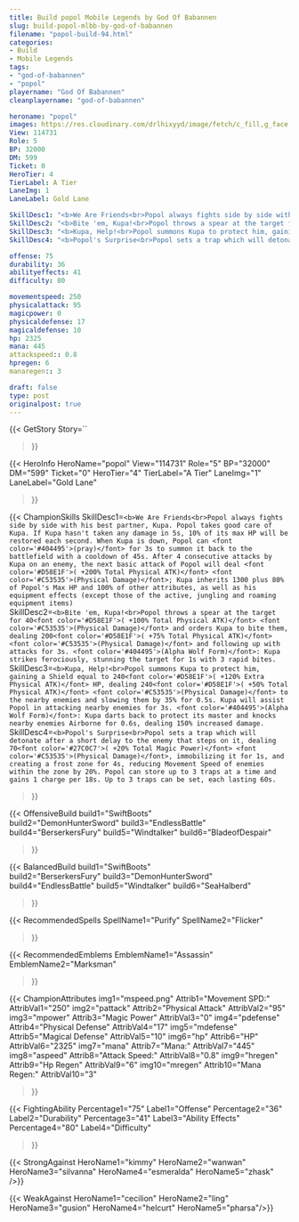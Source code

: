 ```yaml
---
title: Build popol Mobile Legends by God Of Babannen
slug: build-popol-mlbb-by-god-of-babannen
filename: "popol-build-94.html"
categories: 
- Build 
- Mobile Legends
tags: 
- "god-of-babannen"
- "popol"
playername: "God Of Babannen"
cleanplayername: "god-of-babannen"

heroname: "popol"
images: https://res.cloudinary.com/drlhixyyd/image/fetch/c_fill,g_face,f_auto/https://cdn2-build.mobagenie.my.id/p/images/banner/full/popol.jpg
View: 114731 
Role: 5 
BP: 32000
DM: 599 
Ticket: 0 
HeroTier: 4 
TierLabel: A Tier 
LaneImg: 1
LaneLabel: Gold Lane 

SkillDesc1: "<b>We Are Friends<br>Popol always fights side by side with his best partner, Kupa. Popol takes good care of Kupa. If Kupa hasn't taken any damage in 5s, 10% of its max HP will be restored each second. When Kupa is down, Popol can <font color='#404495'>(pray)</font> for 3s to summon it back to the battlefield with a cooldown of 45s. After 4 consecutive attacks by Kupa on an enemy, the next basic attack of Popol will deal <font color='#D58E1F'>( +200% Total Physical ATK)</font> <font color='#C53535'>(Physical Damage)</font>; Kupa inherits 1300 plus 80% of Popol's Max HP and 100% of other attributes, as well as his equipment effects (except those of the active, jungling and roaming equipment items)"   
SkillDesc2: "<b>Bite 'em, Kupa!<br>Popol throws a spear at the target for 40<font color='#D58E1F'>( +100% Total Physical ATK)</font> <font color='#C53535'>(Physical Damage)</font> and orders Kupa to bite them, dealing 200<font color='#D58E1F'>( +75% Total Physical ATK)</font> <font color='#C53535'>(Physical Damage)</font> and following up with attacks for 3s. <font color='#404495'>(Alpha Wolf Form)</font>: Kupa strikes ferociously, stunning the target for 1s with 3 rapid bites."   
SkillDesc3: "<b>Kupa, Help!<br>Popol summons Kupa to protect him, gaining a Shield equal to 240<font color='#D58E1F'>( +120% Extra Physical ATK)</font> HP, dealing 240<font color='#D58E1F'>( +50% Total Physical ATK)</font> <font color='#C53535'>(Physical Damage)</font> to the nearby enemies and slowing them by 35% for 0.5s. Kupa will assist Popol in attacking nearby enemies for 3s. <font color='#404495'>(Alpha Wolf Form)</font>: Kupa darts back to protect its master and knocks nearby enemies Airborne for 0.6s, dealing 150% increased damage."   
SkillDesc4: "<b>Popol's Surprise<br>Popol sets a trap which will detonate after a short delay to the enemy that steps on it, dealing 70<font color='#27C0C7'>( +20% Total Magic Power)</font> <font color='#C53535'>(Physical Damage)</font>, immobilizing it for 1s, and creating a frost zone for 4s, reducing Movement Speed of enemies within the zone by 20%. Popol can store up to 3 traps at a time and gains 1 charge per 18s. Up to 3 traps can be set, each lasting 60s."  

offense: 75 
durability: 36 
abilityeffects: 41 
difficulty: 80 

movementspeed: 250
physicalattack: 95
magicpower: 0
physicaldefense: 17
magicaldefense: 10
hp: 2325
mana: 445
attackspeed:: 0.8
hpregen: 6
manaregen:: 3

draft: false
type: post
originalpost: true
---
```



{{< GetStory 
Story=`` 
>}}

{{< HeroInfo 
HeroName="popol" 
View="114731" 
Role="5" 
BP="32000" 
DM="599" 
Ticket="0" 
HeroTier="4" 
TierLabel="A Tier" 
LaneImg="1" 
LaneLabel="Gold Lane" 
>}}
 
{{< ChampionSkills 
SkillDesc1=`<b>We Are Friends<br>Popol always fights side by side with his best partner, Kupa. Popol takes good care of Kupa. If Kupa hasn't taken any damage in 5s, 10% of its max HP will be restored each second. When Kupa is down, Popol can <font color='#404495'>(pray)</font> for 3s to summon it back to the battlefield with a cooldown of 45s. After 4 consecutive attacks by Kupa on an enemy, the next basic attack of Popol will deal <font color='#D58E1F'>( +200% Total Physical ATK)</font> <font color='#C53535'>(Physical Damage)</font>; Kupa inherits 1300 plus 80% of Popol's Max HP and 100% of other attributes, as well as his equipment effects (except those of the active, jungling and roaming equipment items)`   
SkillDesc2=`<b>Bite 'em, Kupa!<br>Popol throws a spear at the target for 40<font color='#D58E1F'>( +100% Total Physical ATK)</font> <font color='#C53535'>(Physical Damage)</font> and orders Kupa to bite them, dealing 200<font color='#D58E1F'>( +75% Total Physical ATK)</font> <font color='#C53535'>(Physical Damage)</font> and following up with attacks for 3s. <font color='#404495'>(Alpha Wolf Form)</font>: Kupa strikes ferociously, stunning the target for 1s with 3 rapid bites.`   
SkillDesc3=`<b>Kupa, Help!<br>Popol summons Kupa to protect him, gaining a Shield equal to 240<font color='#D58E1F'>( +120% Extra Physical ATK)</font> HP, dealing 240<font color='#D58E1F'>( +50% Total Physical ATK)</font> <font color='#C53535'>(Physical Damage)</font> to the nearby enemies and slowing them by 35% for 0.5s. Kupa will assist Popol in attacking nearby enemies for 3s. <font color='#404495'>(Alpha Wolf Form)</font>: Kupa darts back to protect its master and knocks nearby enemies Airborne for 0.6s, dealing 150% increased damage.`   
SkillDesc4=`<b>Popol's Surprise<br>Popol sets a trap which will detonate after a short delay to the enemy that steps on it, dealing 70<font color='#27C0C7'>( +20% Total Magic Power)</font> <font color='#C53535'>(Physical Damage)</font>, immobilizing it for 1s, and creating a frost zone for 4s, reducing Movement Speed of enemies within the zone by 20%. Popol can store up to 3 traps at a time and gains 1 charge per 18s. Up to 3 traps can be set, each lasting 60s.`   
>}}

{{< OffensiveBuild 
build1="SwiftBoots"  
build2="DemonHunterSword" 
build3="EndlessBattle" 
build4="BerserkersFury" 
build5="Windtalker" 
build6="BladeofDespair" 
>}} 

{{< BalancedBuild 
build1="SwiftBoots"  
build2="BerserkersFury" 
build3="DemonHunterSword" 
build4="EndlessBattle" 
build5="Windtalker" 
build6="SeaHalberd" 
>}}


{{< RecommendedSpells 
SpellName1="Purify" 
SpellName2="Flicker" 
>}}  

{{< RecommendedEmblems 
EmblemName1="Assassin" 
EmblemName2="Marksman" 
>}}   


{{< ChampionAttributes
img1="mspeed.png" Attrib1="Movement SPD:" AttribVal1="250"
img2="pattack" Attrib2="Physical Attack" AttribVal2="95"
img3="mpower" Attrib3="Magic Power" AttribVal3="0"
img4="pdefense" Attrib4="Physical Defense" AttribVal4="17"
img5="mdefense" Attrib5="Magical Defense" AttribVal5="10"
img6="hp" Attrib6="HP" AttribVal6="2325"
img7="mana" Attrib7="Mana:" AttribVal7="445"
img8="aspeed" Attrib8="Attack Speed:" AttribVal8="0.8"
img9="hregen" Attrib9="Hp Regen" AttribVal9="6"
img10="mregen" Attrib10="Mana Regen:" AttribVal10="3"
>}}


{{< FightingAbility
Percentage1="75" Label1="Offense"
Percentage2="36" Label2="Durability"
Percentage3="41" Label3="Ability Effects"
Percentage4="80" Label4="Difficulty"
 >}}

{{< StrongAgainst 
HeroName1="kimmy"
HeroName2="wanwan"
HeroName3="silvanna"
HeroName4="esmeralda"
HeroName5="zhask"
/>}}

{{< WeakAgainst
HeroName1="cecilion"
HeroName2="ling"
HeroName3="gusion"
HeroName4="helcurt"
HeroName5="pharsa"/>}}
